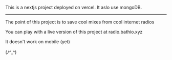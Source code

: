 This is a nextjs project deployed on vercel.
It aslo use mongoDB.

-----------------

The point of this project is to save cool mixes from cool internet radios

You can play with a live version of this project at radio.bathio.xyz

It doesn't work on mobile (yet)


(ﾉ^_^)